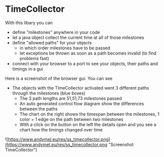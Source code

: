 # TimeCollector
With this libary you can 
* define "milestones" anywhere in your code
* let a java object collect the current time at all of those milestones
* define "allowed paths" for your objects
  * in which order milestones have to be passed
  * let exceptions be thrown as soon as a path becomes invalid (to find problems fast)
* connect with your browser to a port to see your objects, their paths and timings in a gui

Here is a screenshot of the browser gui. You can see
* The objects with the TImeCollector activated went 3 different paths through the milestones (blue boxes)
  * The 3 path lengths are 51,51,73 milestones passed
  * An auto generated control flow diagram show the differences between the paths
  * The chart on the right shows the timespan between the milestones, 1 color = 1 edge on the path between two milestones
  * With a click on the button on the left the details open and you see a chart how the timings changed over time

![https://www.andymel.eu/res/ss_timecollector.png](https://www.andymel.eu/res/ss_timecollector.png "Screenshot TimeCollector")
